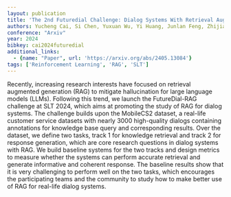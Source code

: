 ```yaml
---
layout: publication
title: 'The 2nd Futuredial Challenge: Dialog Systems With Retrieval Augmented Generation (futuredial-rag)'
authors: Yucheng Cai, Si Chen, Yuxuan Wu, Yi Huang, Junlan Feng, Zhijian Ou
conference: "Arxiv"
year: 2024
bibkey: cai2024futuredial
additional_links:
  - {name: "Paper", url: 'https://arxiv.org/abs/2405.13084'}
tags: ['Reinforcement Learning', 'RAG', 'SLT']
---
```

Recently, increasing research interests have focused on retrieval augmented
generation (RAG) to mitigate hallucination for large language models (LLMs).
Following this trend, we launch the FutureDial-RAG challenge at SLT 2024, which
aims at promoting the study of RAG for dialog systems. The challenge builds
upon the MobileCS2 dataset, a real-life customer service datasets with nearly
3000 high-quality dialogs containing annotations for knowledge base query and
corresponding results. Over the dataset, we define two tasks, track 1 for
knowledge retrieval and track 2 for response generation, which are core
research questions in dialog systems with RAG. We build baseline systems for
the two tracks and design metrics to measure whether the systems can perform
accurate retrieval and generate informative and coherent response. The baseline
results show that it is very challenging to perform well on the two tasks,
which encourages the participating teams and the community to study how to make
better use of RAG for real-life dialog systems.
